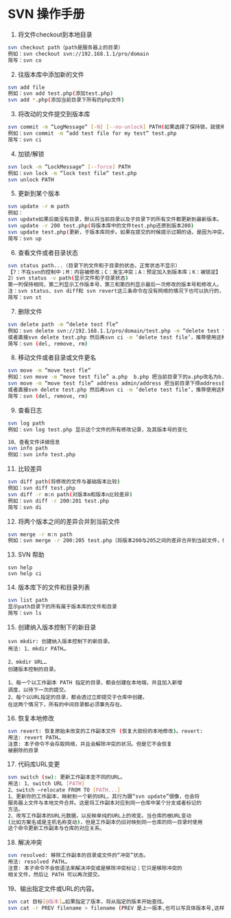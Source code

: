 # SVN 操作手册

1. 将文件checkout到本地目录

```bash
svn checkout path（path是服务器上的目录）
例如：svn checkout svn://192.168.1.1/pro/domain
简写：svn co
```

2. 往版本库中添加新的文件

```bash
svn add file
例如：svn add test.php(添加test.php)
svn add *.php(添加当前目录下所有的php文件)
```

3. 将改动的文件提交到版本库

```bash
svn commit -m “LogMessage“ [-N] [--no-unlock] PATH(如果选择了保持锁，就使用–no-unlock开关)
例如：svn commit -m “add test file for my test“ test.php
简写：svn ci
```

4. 加锁/解锁

```bash
svn lock -m “LockMessage“ [--force] PATH
例如：svn lock -m “lock test file“ test.php
svn unlock PATH
```

5. 更新到某个版本

```bash
svn update -r m path
例如：
svn update如果后面没有目录，默认将当前目录以及子目录下的所有文件都更新到最新版本。
svn update -r 200 test.php(将版本库中的文件test.php还原到版本200)
svn update test.php(更新，于版本库同步。如果在提交的时候提示过期的话，是因为冲突，需要先update，修改文件，然后清除svn resolved，最后再提交commit)
简写：svn up
```

6. 查看文件或者目录状态

```bash
svn status path...（目录下的文件和子目录的状态，正常状态不显示）
【?：不在svn的控制中；M：内容被修改；C：发生冲突；A：预定加入到版本库；K：被锁定】
2）svn status -v path(显示文件和子目录状态)
第一列保持相同，第二列显示工作版本号，第三和第四列显示最后一次修改的版本号和修改人。
注：svn status、svn diff和 svn revert这三条命令在没有网络的情况下也可以执行的，原因是svn在本地的.svn中保留了本地版本的原始拷贝。
简写：svn st
```

7. 删除文件

```bash
svn delete path -m “delete test fle“
例如：svn delete svn://192.168.1.1/pro/domain/test.php -m “delete test file”
或者直接svn delete test.php 然后再svn ci -m ‘delete test file‘，推荐使用这种
简写：svn (del, remove, rm)
```

8. 移动文件或者目录或文件更名

```bash
svn move -m “move test fle“
例如：svn move -m “move test file” a.php  b.php 把当前目录下的a.php改名为b.php
svn move -m “move test file” address admin/address 把当前目录下得address目录移动到当前目录下的admin/address下
或者直接svn delete test.php 然后再svn ci -m ‘delete test file‘，推荐使用这种
简写：svn (del, remove, rm)
```

9. 查看日志

```bash
svn log path
例如：svn log test.php 显示这个文件的所有修改记录，及其版本号的变化

10、查看文件详细信息
svn info path
例如：svn info test.php
```

11. 比较差异

```bash
svn diff path(将修改的文件与基础版本比较)
例如：svn diff test.php
svn diff -r m:n path(对版本m和版本n比较差异)
例如：svn diff -r 200:201 test.php
简写：svn di
```

12. 将两个版本之间的差异合并到当前文件

```bash
svn merge -r m:n path
例如：svn merge -r 200:205 test.php（将版本200与205之间的差异合并到当前文件，但是一般都会产生冲突，需要处理一下）
```

13. SVN 帮助

```
svn help
svn help ci
```

14. 版本库下的文件和目录列表

```bash
svn list path
显示path目录下的所有属于版本库的文件和目录
简写：svn ls
```

15. 创建纳入版本控制下的新目录

```
svn mkdir: 创建纳入版本控制下的新目录。
用法: 1、mkdir PATH…

2、mkdir URL…
创建版本控制的目录。

1、每一个以工作副本 PATH 指定的目录，都会创建在本地端，并且加入新增
调度，以待下一次的提交。
2、每个以URL指定的目录，都会透过立即提交于仓库中创建。
在这两个情况下，所有的中间目录都必须事先存在。
```
16. 恢复本地修改

```bash
svn revert: 恢复原始未改变的工作副本文件 (恢复大部份的本地修改)。revert:
用法: revert PATH…
注意: 本子命令不会存取网络，并且会解除冲突的状况。但是它不会恢复
被删除的目录
```
17. 代码库URL变更

```bash
svn switch (sw): 更新工作副本至不同的URL。
用法: 1、switch URL [PATH]
2、switch –relocate FROM TO [PATH...]
1、更新你的工作副本，映射到一个新的URL，其行为跟“svn update”很像，也会将
服务器上文件与本地文件合并。这是将工作副本对应到同一仓库中某个分支或者标记的
方法。
2、改写工作副本的URL元数据，以反映单纯的URL上的改变。当仓库的根URL变动
(比如方案名或是主机名称变动)，但是工作副本仍旧对映到同一仓库的同一目录时使用
这个命令更新工作副本与仓库的对应关系。
```
18. 解决冲突

```bash
svn resolved: 移除工作副本的目录或文件的“冲突”状态。
用法: resolved PATH…
注意: 本子命令不会依语法来解决冲突或是移除冲突标记；它只是移除冲突的
相关文件，然后让 PATH 可以再次提交。
```

19、输出指定文件或URL的内容。
```bash
svn cat 目标[@版本]…如果指定了版本，将从指定的版本开始查找。
svn cat -r PREV filename > filename (PREV 是上一版本,也可以写具体版本号,这样输出结果是可以提交的)
```